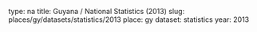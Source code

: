 type: na
title: Guyana / National Statistics (2013)
slug: places/gy/datasets/statistics/2013
place: gy
dataset: statistics
year: 2013
